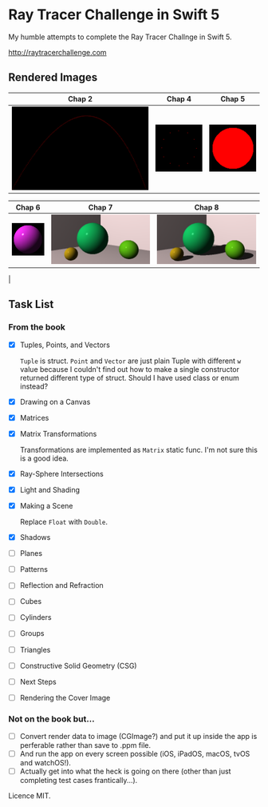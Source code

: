 # Ray Tracer Challenge in Swift 5

My humble attempts to complete the Ray Tracer Challnge in Swift 5.

http://raytracerchallenge.com

## Rendered Images

|Chap 2|Chap 4|Chap 5|
|------|------|------
|![Chap 2](https://github.com/haruhikoM/RayTracerChallenge/blob/main/RenderedImages/RTC-Chap2.png)|![Chap 4](https://github.com/haruhikoM/RayTracerChallenge/blob/main/RenderedImages/RTC-Chap4.png)|![Chap 5](https://github.com/haruhikoM/RayTracerChallenge/blob/main/RenderedImages/RTC-Chap5-2.png)|

|Chap 6|Chap 7|Chap 8|
|------|------|------
|![Chap 6](https://github.com/haruhikoM/RayTracerChallenge/blob/main/RenderedImages/RTC-Chap5.png)|![Chap 7](https://github.com/haruhikoM/RayTracerChallenge/blob/main/RenderedImages/RTC-Chap7.png)|![Chap 8](https://github.com/haruhikoM/RayTracerChallenge/blob/main/RenderedImages/RTC-Chap8.png)
|



## Task List

### From the book

- [x] Tuples, Points, and Vectors

	`Tuple` is struct. `Point` and `Vector` are just plain Tuple with different `w` value because I couldn't find out how to make a single constructor returned different type of struct. Should I have used class or enum instead?
	
- [x] Drawing on a Canvas
- [x] Matrices
- [x] Matrix Transformations

	Transformations are implemented as `Matrix` static func. I'm not sure this is a good idea.
	
- [x] Ray-Sphere Intersections
- [x] Light and Shading
- [x] Making a Scene

	Replace `Float` with `Double`.

- [x] Shadows
- [ ] Planes
- [ ] Patterns
- [ ] Reflection and Refraction
- [ ] Cubes
- [ ] Cylinders
- [ ] Groups
- [ ] Triangles
- [ ] Constructive Solid Geometry (CSG)
- [ ] Next Steps
- [ ] Rendering the Cover Image


### Not on the book but...

- [ ] Convert render data to image (CGImage?) and put it up inside the app is perferable rather than save to .ppm file.
- [ ] And run the app on every screen possible (iOS, iPadOS, macOS, tvOS and watchOS!).
- [ ] Actually get into what the heck is going on there (other than just completing test cases frantically...).

Licence MIT.
